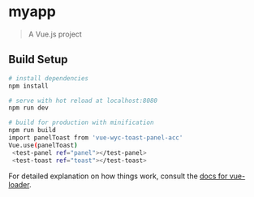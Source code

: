 # myapp

> A Vue.js project

## Build Setup

``` bash
# install dependencies
npm install

# serve with hot reload at localhost:8080
npm run dev

# build for production with minification
npm run build
import panelToast from 'vue-wyc-toast-panel-acc'
Vue.use(panelToast)
 <test-panel ref="panel"></test-panel>
 <test-toast ref="toast"></test-toast>
```

For detailed explanation on how things work, consult the [docs for vue-loader](http://vuejs.github.io/vue-loader).

